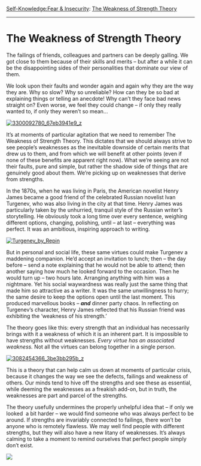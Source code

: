 [Self-Knowledge:](https://www.theschooloflife.com/thebookoflife/category/self-knowledge/)[Fear & Insecurity](https://www.theschooloflife.com/thebookoflife/category/self-knowledge/fear-insecurity/): [The Weakness of Strength Theory](https://www.theschooloflife.com/thebookoflife/the-weakness-of-strength-theory/)

* * *

# The Weakness of Strength Theory

The failings of friends, colleagues and partners can be deeply galling. We got close to them because of their skills and merits – but after a while it can be the disappointing sides of their personalities that dominate our view of them.

We look upon their faults and wonder again and again why they are the way they are. Why so slow? Why so unreliable? How can they be so bad at explaining things or telling an anecdote! Why can’t they face bad news straight on? Even worse, we feel they could change – if only they really wanted to, if only they weren’t so mean…

[![3300092780_67eb3941e9_z](https://www.theschooloflife.com/thebookoflife/wp-content/uploads/2016/01/3300092780_67eb3941e9_z.jpg)](http://www.thebookoflife.org/wp-content/uploads/2016/01/3300092780_67eb3941e9_z.jpg)

It’s at moments of particular agitation that we need to remember The Weakness of Strength Theory. This dictates that we should always strive to see people’s weaknesses as the inevitable downside of certain merits that drew us to them, and from which we will benefit at other points (even if none of these benefits are apparent right now). What we’re seeing are not their faults, pure and simple, but rather the shadow side of things that are genuinely good about them. We’re picking up on weaknesses that derive from strengths.

In the 1870s, when he was living in Paris, the American novelist Henry James became a good friend of the celebrated Russian novelist Ivan Turgenev, who was also living in the city at that time. Henry James was particularly taken by the unhurried, tranquil style of the Russian writer’s storytelling. He obviously took a long time over every sentence, weighing different options, changing, polishing, until – at last – everything was perfect. It was an ambitious, inspiring approach to writing.

[![Turgenev_by_Repin](https://www.theschooloflife.com/thebookoflife/wp-content/uploads/2016/01/Turgenev_by_Repin.jpg)](http://www.thebookoflife.org/wp-content/uploads/2016/01/Turgenev_by_Repin.jpg)

But in personal and social life, these same virtues could make Turgenev a maddening companion. He’d accept an invitation to lunch; then – the day before – send a note explaining that he would not be able to attend; then another saying how much he looked forward to the occasion. Then he would turn up – two hours late. Arranging anything with him was a nightmare. Yet his social waywardness was really just the same thing that made him so attractive as a writer. It was the same unwillingness to hurry; the same desire to keep the options open until the last moment. This produced marvellous books – **_and_** dinner party chaos. In reflecting on Turgenev’s character, Henry James reflected that his Russian friend was exhibiting the ‘weakness of his strength.’

The theory goes like this: every strength that an individual has necessarily brings with it a weakness of which it is an inherent part. It is impossible to have strengths without weaknesses. _Every virtue has an associated weakness._ Not all the virtues can belong together in a single person.

[![3082454366_3be3bb295b_z](https://www.theschooloflife.com/thebookoflife/wp-content/uploads/2016/01/3082454366_3be3bb295b_z.jpg)](http://www.thebookoflife.org/wp-content/uploads/2016/01/3082454366_3be3bb295b_z.jpg)

This is a theory that can help calm us down at moments of particular crisis, because it changes the way we see the defects, failings and weakness of others. Our minds tend to hive off the strengths and see these as essential, while deeming the weaknesses as a freakish add-on, but in truth, the weaknesses are part and parcel of the strengths.

The theory usefully undermines the properly unhelpful idea that – if only we looked &nbsp;a bit harder – we would find someone who was always perfect to be around. If strengths are invariably connected to failings, there won’t be anyone who is remotely flawless. We may well find people with different strengths, but they will also have a new litany of weaknesses. It’s always calming to take a moment to remind ourselves that perfect people simply don’t exist.

[![](https://img.youtube.com/vi/Rpb0LEc1HZA/0.jpg)](https://www.youtube.com/embed/Rpb0LEc1HZA '')
